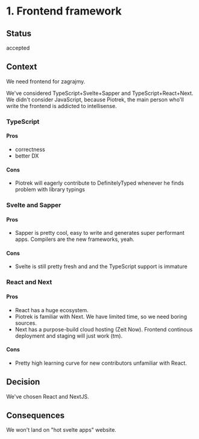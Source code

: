 # 1. Frontend framework

## Status

accepted

## Context

We need frontend for zagrajmy.

We've considered TypeScript+Svelte+Sapper and TypeScript+React+Next.
We didn't consider JavaScript, because Piotrek, the main person who'll write the frontend is addicted to intellisense.

### TypeScript

#### Pros

- correctness
- better DX

#### Cons

- Piotrek will eagerly contribute to DefinitelyTyped whenever he finds problem with library typings

### Svelte and Sapper

#### Pros

- Sapper is pretty cool, easy to write and generates super performant apps. Compilers are the new frameworks, yeah.

#### Cons

- Svelte is still pretty fresh and and the TypeScript support is immature

### React and Next

#### Pros

- React has a huge ecosystem.
- Piotrek is familiar with Next. We have limited time, so we need boring sources.
- Next has a purpose-build cloud hosting (Zeit Now). Frontend continous deployment and staging will just work (tm).

#### Cons

- Pretty high learning curve for new contributors unfamiliar with React.

## Decision

We've chosen React and NextJS.

## Consequences

We won't land on "hot svelte apps" website.
